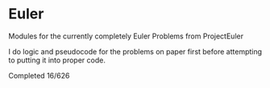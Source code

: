 # Euler
Modules for the currently completely Euler Problems from ProjectEuler

I do logic and pseudocode for the problems on paper first before attempting to putting it into proper code.

Completed 16/626
